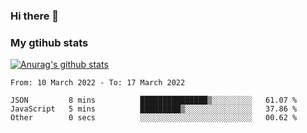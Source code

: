 ### Hi there 👋

### My gtihub stats

[![Anurag's github stats](https://github-readme-stats.vercel.app/api?username=gaozhidong)](https://github.com/gaozhidong/github-readme-stats)

<!--START_SECTION:waka-->

```text
From: 10 March 2022 - To: 17 March 2022

JSON         8 mins          ███████████████▒░░░░░░░░░   61.07 %
JavaScript   5 mins          █████████▒░░░░░░░░░░░░░░░   37.86 %
Other        0 secs          ░░░░░░░░░░░░░░░░░░░░░░░░░   00.62 %
```

<!--END_SECTION:waka-->